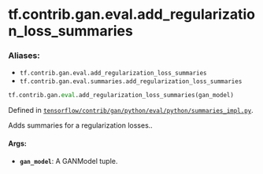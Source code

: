 <div itemscope itemtype="http://developers.google.com/ReferenceObject">
<meta itemprop="name" content="tf.contrib.gan.eval.add_regularization_loss_summaries" />
</div>

# tf.contrib.gan.eval.add_regularization_loss_summaries

### Aliases:

* `tf.contrib.gan.eval.add_regularization_loss_summaries`
* `tf.contrib.gan.eval.summaries.add_regularization_loss_summaries`

``` python
tf.contrib.gan.eval.add_regularization_loss_summaries(gan_model)
```



Defined in [`tensorflow/contrib/gan/python/eval/python/summaries_impl.py`](https://www.tensorflow.org/code/tensorflow/contrib/gan/python/eval/python/summaries_impl.py).

Adds summaries for a regularization losses..

#### Args:

* <b>`gan_model`</b>: A GANModel tuple.